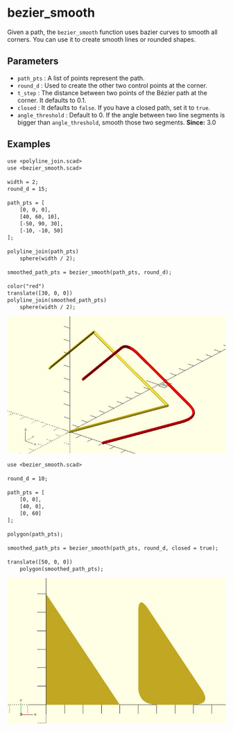 # bezier_smooth

Given a path, the `bezier_smooth` function uses bazier curves to smooth all corners. You can use it to create smooth lines or rounded shapes.

## Parameters

- `path_pts` : A list of points represent the path.
- `round_d` : Used to create the other two control points at the corner.
- `t_step` : The distance between two points of the Bézier path at the corner. It defaults to 0.1.
- `closed` : It defaults to `false`. If you have a closed path, set it to `true`.
- `angle_threshold` : Default to 0. If the angle between two line segments is bigger than `angle_threshold`, smooth those two segments. **Since:** 3.0

## Examples

	use <polyline_join.scad>
	use <bezier_smooth.scad>

	width = 2;
	round_d = 15;

	path_pts = [
		[0, 0, 0],
		[40, 60, 10],
		[-50, 90, 30],
		[-10, -10, 50]
	];

	polyline_join(path_pts)
	    sphere(width / 2);

	smoothed_path_pts = bezier_smooth(path_pts, round_d);

	color("red") 
	translate([30, 0, 0]) 
	polyline_join(smoothed_path_pts) 
	    sphere(width / 2);

![bezier_smooth](images/lib3x-bezier_smooth-1.JPG)

	use <bezier_smooth.scad>

	round_d = 10;

	path_pts = [
		[0, 0],
		[40, 0],
		[0, 60]
	];

	polygon(path_pts);

	smoothed_path_pts = bezier_smooth(path_pts, round_d, closed = true);

	translate([50, 0, 0]) 
	    polygon(smoothed_path_pts);

![bezier_smooth](images/lib3x-bezier_smooth-2.JPG)